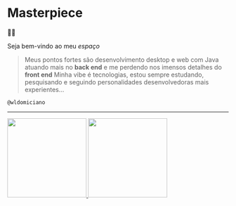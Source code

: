 # **Masterpiece**

:raising_hand_man:

Seja bem-vindo ao meu *espaço*

> Meus pontos fortes são desenvolvimento desktop e web com Java atuando mais no **back end** e me perdendo nos imensos detalhes do **front end**
> Minha vibe é tecnologias, estou sempre estudando, pesquisando e seguindo personalidades desenvolvedoras mais experientes...

`@wldomiciano`
___
<div>
  <a href="https://github.com/bungaantonio">
  <img height="180em" src="https://github-readme-stats.vercel.app/api?username=bungaantonio&show_icons=true&theme=dark&include_all_commits=true&count_private=true"/>
  <img height="180em" src="https://github-readme-stats.vercel.app/api/top-langs/?username=bungaantonio&layout=compact&langs_count=8&theme=dark"/>
<div>
